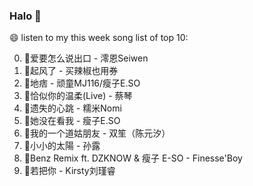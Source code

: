 

### Halo 👋

😄 listen to my this week song list of top 10:

0. 🌈爱要怎么说出口 - 澪恩Seiwen
1. 🌈起风了 - 买辣椒也用券
2. 🌈地痞 - 顽童MJ116/瘦子E.SO
3. 🌈恰似你的温柔(Live) - 蔡琴
4. 🌈遗失的心跳 - 糯米Nomi
5. 🌈她没在看我 - 瘦子E.SO
6. 🌈我的一个道姑朋友 - 双笙（陈元汐）
7. 🌈小小的太陽 - 孙露
8. 🌈Benz Remix ft. DZKNOW & 瘦子 E-SO - Finesse'Boy
9. 🌈若把你 - Kirsty刘瑾睿

